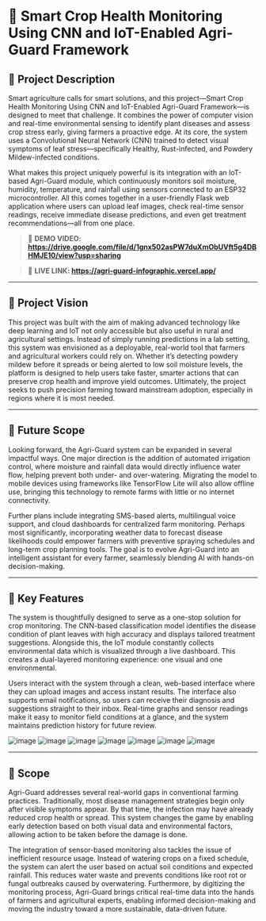 # 🌿 Smart Crop Health Monitoring Using CNN and IoT-Enabled Agri-Guard Framework

## 🚀 Project Description

Smart agriculture calls for smart solutions, and this project—Smart Crop Health Monitoring Using CNN and IoT-Enabled Agri-Guard Framework—is designed to meet that challenge. It combines the power of computer vision and real-time environmental sensing to identify plant diseases and assess crop stress early, giving farmers a proactive edge. At its core, the system uses a Convolutional Neural Network (CNN) trained to detect visual symptoms of leaf stress—specifically Healthy, Rust-infected, and Powdery Mildew-infected conditions. 

What makes this project uniquely powerful is its integration with an IoT-based Agri-Guard module, which continuously monitors soil moisture, humidity, temperature, and rainfall using sensors connected to an ESP32 microcontroller. All this comes together in a user-friendly Flask web application where users can upload leaf images, check real-time sensor readings, receive immediate disease predictions, and even get treatment recommendations—all from one place.

> 🎥 **DEMO VIDEO: https://drive.google.com/file/d/1gnx502asPW7duXmObUVft5g4DBHMJE10/view?usp=sharing**

> 🔗 **LIVE LINK: https://agri-guard-infographic.vercel.app/**

---

## 🎯 Project Vision

This project was built with the aim of making advanced technology like deep learning and IoT not only accessible but also useful in rural and agricultural settings. Instead of simply running predictions in a lab setting, this system was envisioned as a deployable, real-world tool that farmers and agricultural workers could rely on. Whether it’s detecting powdery mildew before it spreads or being alerted to low soil moisture levels, the platform is designed to help users take faster, smarter actions that can preserve crop health and improve yield outcomes. Ultimately, the project seeks to push precision farming toward mainstream adoption, especially in regions where it is most needed.

---

## 🌱 Future Scope

Looking forward, the Agri-Guard system can be expanded in several impactful ways. One major direction is the addition of automated irrigation control, where moisture and rainfall data would directly influence water flow, helping prevent both under- and over-watering. Migrating the model to mobile devices using frameworks like TensorFlow Lite will also allow offline use, bringing this technology to remote farms with little or no internet connectivity. 

Further plans include integrating SMS-based alerts, multilingual voice support, and cloud dashboards for centralized farm monitoring. Perhaps most significantly, incorporating weather data to forecast disease likelihoods could empower farmers with preventive spraying schedules and long-term crop planning tools. The goal is to evolve Agri-Guard into an intelligent assistant for every farmer, seamlessly blending AI with hands-on decision-making.

---

## 🔧 Key Features

The system is thoughtfully designed to serve as a one-stop solution for crop monitoring. The CNN-based classification model identifies the disease condition of plant leaves with high accuracy and displays tailored treatment suggestions. Alongside this, the IoT module constantly collects environmental data which is visualized through a live dashboard. This creates a dual-layered monitoring experience: one visual and one environmental.

Users interact with the system through a clean, web-based interface where they can upload images and access instant results. The interface also supports email notifications, so users can receive their diagnosis and suggestions straight to their inbox. Real-time graphs and sensor readings make it easy to monitor field conditions at a glance, and the system maintains prediction history for future review.



 ![image](https://github.com/user-attachments/assets/5bd0a9a9-6461-4102-bffb-b9c4d5778cf1)
![image](https://github.com/user-attachments/assets/0d3a4665-576a-4c3b-8edf-5cfda110e9d9)
![image](https://github.com/user-attachments/assets/bc68b461-1f39-4e86-99cc-97a490c24f0f)
![image](https://github.com/user-attachments/assets/16524383-25ca-48de-9461-38d062dfb29f)
![image](https://github.com/user-attachments/assets/716d818d-84c5-4489-b5f8-9c47df6ccd0e)
![image](https://github.com/user-attachments/assets/717bcb26-4bb0-4e69-b661-32f1e1a6a8d4)
![image](https://github.com/user-attachments/assets/8b11f7ca-2b60-473e-a1b6-5e02f7a0f7cc)

---

## 📌 Scope

Agri-Guard addresses several real-world gaps in conventional farming practices. Traditionally, most disease management strategies begin only after visible symptoms appear. By that time, the infection may have already reduced crop health or spread. This system changes the game by enabling early detection based on both visual data and environmental factors, allowing action to be taken before the damage is done.

The integration of sensor-based monitoring also tackles the issue of inefficient resource usage. Instead of watering crops on a fixed schedule, the system can alert the user based on actual soil conditions and expected rainfall. This reduces water waste and prevents conditions like root rot or fungal outbreaks caused by overwatering. Furthermore, by digitizing the monitoring process, Agri-Guard brings critical real-time data into the hands of farmers and agricultural experts, enabling informed decision-making and moving the industry toward a more sustainable, data-driven future.
